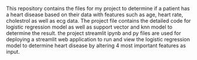 This repository contains the files for my project to determine if a patient has a heart disease based on their data with features such as age, heart rate, cholestrol as well as ecg data.
The project file contains the detailed code for logistic regression model as well as support vector and knn model to determine the result.
the project streamlit ipynb and py files are used for deploying a streamlit web application to run and view the logistic regression model to determine heart disease by altering 4 most important features as input.
